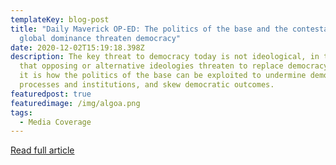 ```yaml
---
templateKey: blog-post
title: "Daily Maverick OP-ED: The politics of the base and the contestation for
  global dominance threaten democracy"
date: 2020-12-02T15:19:18.398Z
description: The key threat to democracy today is not ideological, in the sense
  that opposing or alternative ideologies threaten to replace democracy. Rather,
  it is how the politics of the base can be exploited to undermine democratic
  processes and institutions, and skew democratic outcomes.
featuredpost: true
featuredimage: /img/algoa.png
tags:
  - Media Coverage
---
```

[Read full article](https://www.dailymaverick.co.za/article/2020-12-02-the-politics-of-the-base-and-the-contestation-for-global-dominance-threatens-democracy/)